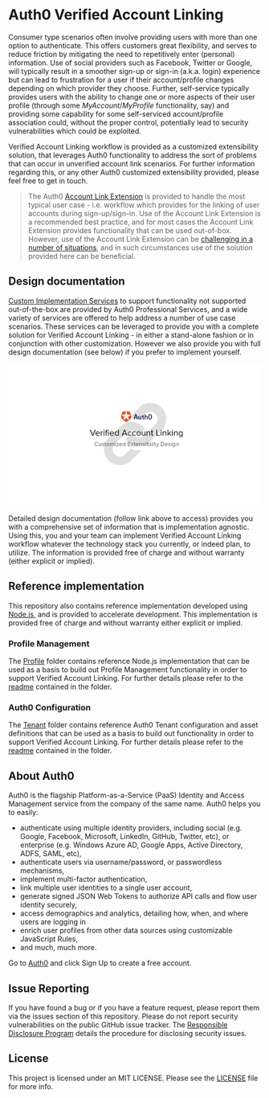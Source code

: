 # Auth0 Verified Account Linking

Consumer type scenarios often involve providing users with more than one option to authenticate. This offers customers great flexibility, and serves to reduce friction by mitigating the need to repetitively enter (personal) information. Use of social providers such as Facebook, Twitter or Google, will typically result in a smoother sign-up or sign-in (a.k.a. login) experience but can lead to frustration for a user if their account/profile changes depending on which provider they choose. Further, self-service typically provides users with the ability to change one or more aspects of their user profile (through some _MyAccount_/_MyProfile_ functionality, say) and providing some capability for some self-serviced account/profile association could, without the proper control, potentially lead to security vulnerabilities which could be exploited. 

Verified Account Linking workflow is provided as a customized extensibility solution, that leverages Auth0 functionality to address the sort of problems that can occur in unverified account link scenarios. For further information regarding this, or any other Auth0 customized extensibility provided, please feel free to get in touch. 

> The Auth0 [Account Link Extension](https://auth0.com/docs/extensions/account-link-extension) is provided to handle the most typical user case - i.e. workflow which provides for the linking of user accounts during sign-up/sign-in. Use of the Account Link Extension is a recommended best practice, and for most cases the Account Link Extension provides functionality that can be used out-of-box. However, use of the Account Link Extension can be [challenging in a number of situations](https://docs.google.com/document/d/149DypzRAUDK4ag4wzYBbL0_PwF9INcMkIBbfHkyKZNQ/edit#bookmark=id.pglt9vx5ds4u), and in such circumstances use of the solution provided here can be beneficial.
 
## Design documentation

[Custom Implementation Services](https://auth0.com/docs/services/packages#-custom-implementation-package-) to support functionality not supported out-of-the-box are provided by Auth0 Professional Services, and a wide variety of services are offered to help address a number of use case scenarios. These services can be leveraged to provide you with a complete solution for Verified Account Linking - in either a stand-alone fashion or in conjunction with other customization. However we also provide you with full design documentation (see below) if you prefer to implement yourself.  

<div align="center">
  <a href="https://docs.google.com/document/d/149DypzRAUDK4ag4wzYBbL0_PwF9INcMkIBbfHkyKZNQ"><img src="./Verified%20Account%20Linking%20Design.png" alt="Verified Account Linking workflow in Auth0 - Design Document"></a>
</div>

Detailed design documentation (follow link above to access) provides you with a comprehensive set of information that is implementation agnostic. Using this, you and your team can implement Verified Account Linking workflow whatever the technology stack you currently, or indeed plan, to utilize. The information is provided free of charge and without warranty (either explicit or implied).    

## Reference implementation

This repository also contains reference implementation developed using [Node.js](https://nodejs.org/en/), and is provided to accelerate development. This implementation is provided free of charge and without warranty either explicit or implied.

### Profile Management

The [Profile](Profile) folder contains reference Node.js implementation that can be used as a basis to build out Profile Management functionality in order to support Verified Account Linking. For further details please refer to the [readme](Profile) contained in the folder.

### Auth0 Configuration

The [Tenant](tenant) folder contains reference Auth0 Tenant configuration and asset definitions that can be used as a basis to build out functionality in order to support Verified Account Linking. For further details please refer to the [readme](Tenant) contained in the folder.

## About Auth0

Auth0 is the flagship Platform-as-a-Service (PaaS) Identity and Access Management service from the company of the same name. Auth0 helps you to easily:

- authenticate using multiple identity providers, including social (e.g. Google, Facebook, Microsoft, LinkedIn, GitHub, Twitter, etc), or enterprise (e.g. Windows Azure AD, Google Apps, Active Directory, ADFS, SAML, etc),
- authenticate users via username/password, or passwordless mechanisms,
- implement multi-factor authentication,
- link multiple user identities to a single user account, 
- generate signed JSON Web Tokens to authorize API calls and flow user identity securely,
- access demographics and analytics, detailing how, when, and where users are logging in
- enrich user profiles from other data sources using customizable JavaScript Rules,
- and much, much more.
 
Go to [Auth0](https://auth0.com) and click Sign Up to create a free account.

## Issue Reporting

If you have found a bug or if you have a feature request, please report them via the issues section of this repository. Please do not report security vulnerabilities on the public GitHub issue tracker. The [Responsible Disclosure Program](https://auth0.com/whitehat) details the procedure for disclosing security issues.

## License

This project is licensed under an MIT LICENSE. Please see the [LICENSE](LICENSE) file for more info.

